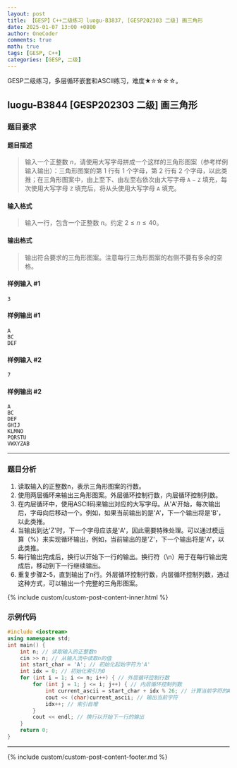 ```yaml
---
layout: post
title: 【GESP】C++二级练习 luogu-B3837, [GESP202303 二级] 画三角形
date: 2025-01-07 13:00 +0800
author: OneCoder
comments: true
math: true
tags: [GESP, C++]
categories: [GESP, 二级]
---
```

GESP二级练习，多层循环嵌套和ASCII练习，难度★✮☆☆☆。

<!--more-->

## luogu-B3844 [GESP202303 二级] 画三角形

### 题目要求

#### 题目描述

>输入一个正整数 $n$，请使用大写字母拼成一个这样的三角形图案（参考样例输入输出）：三角形图案的第 $1$ 行有 $1$ 个字母，第 $2$ 行有 $2$ 个字母，以此类推；在三角形图案中，由上至下、由左至右依次由大写字母 $\texttt{A}-\texttt{Z}$ 填充，每次使用大写字母 $\texttt Z$ 填充后，将从头使用大写字母 $\texttt A$ 填充。

#### 输入格式

>输入一行，包含一个正整数 $n$。约定 $2 \le n \le 40$。

#### 输出格式

>输出符合要求的三角形图案。注意每行三角形图案的右侧不要有多余的空格。

#### 样例输入 #1

```console
3
```

#### 样例输出 #1

```console
A
BC
DEF
```

#### 样例输入 #2

```console
7
```

#### 样例输出 #2

```console
A
BC
DEF
GHIJ
KLMNO
PQRSTU
VWXYZAB
```

---

### 题目分析

1. 读取输入的正整数n，表示三角形图案的行数。
2. 使用两层循环来输出三角形图案。外层循环控制行数，内层循环控制列数。
3. 在内层循环中，使用ASCII码来输出对应的大写字母。从'A'开始，每次输出后，字母向后移动一个。例如，如果当前输出的是'A'，下一个输出将是'B'，以此类推。
4. 当输出到达'Z'时，下一个字母应该是'A'，因此需要特殊处理。可以通过模运算（%）来实现循环输出，例如，当前输出的是'Z'，下一个输出将是'A'，以此类推。
5. 每行输出完成后，换行以开始下一行的输出。换行符（\n）用于在每行输出完成后，移动到下一行继续输出。
6. 重复步骤2-5，直到输出了n行。外层循环控制行数，内层循环控制列数，通过这种方式，可以输出一个完整的三角形图案。

{% include custom/custom-post-content-inner.html %}

### 示例代码

```cpp
#include <iostream>
using namespace std;
int main() {
    int n; // 读取输入的正整数n
    cin >> n; // 从输入流中读取n的值
    int start_char = 'A'; // 初始化起始字符为'A'
    int idx = 0; // 初始化索引为0
    for (int i = 1; i <= n; i++) { // 外层循环控制行数
        for (int j = 1; j <= i; j++) { // 内层循环控制列数
            int current_ascii = start_char + idx % 26; // 计算当前字符的ASCII码
            cout << (char)current_ascii; // 输出当前字符
            idx++; // 索引自增
        }
        cout << endl; // 换行以开始下一行的输出
    }
    return 0;
}
```

---

{% include custom/custom-post-content-footer.md %}
